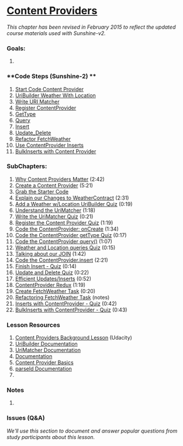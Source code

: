 # [Content Providers](https://www.udacity.com/course/viewer#!/c-ud853/l-3599339441)

*This chapter has been revised in February 2015 to reflect the updated course materials used with Sunshine-v2.*

### **Goals**:
1.


### **Code Steps (Sunshine-2) **
1. [Start Code Content Provider](https://github.com/udacity/Sunshine-Version-2/tree/4.07_start_code_content_provider)
2. [UriBuilder Weather With Location](https://github.com/udacity/Sunshine-Version-2/tree/4.08_uribuilder_weather_with_location)
8. [Write URI Matcher](https://github.com/udacity/Sunshine-Version-2/tree/4.09_write_uri_matcher)
9. [Register ContentProvider](https://github.com/udacity/Sunshine-Version-2/tree/4.10_register_contentprovider)
10. [GetType](https://github.com/udacity/Sunshine-Version-2/tree/4.11_gettype)
11. [Query](https://github.com/udacity/Sunshine-Version-2/tree/4.12_query)
12. [Insert](https://github.com/udacity/Sunshine-Version-2/tree/4.13_insert)
13. [Update_Delete](https://github.com/udacity/Sunshine-Version-2/tree/4.14_update_delete)
14. [Refactor FetchWeather](https://github.com/udacity/Sunshine-Version-2/tree/4.15_refactor_fetchweather)
15. [Use ContentProvider Inserts](https://github.com/udacity/Sunshine-Version-2/tree/4.16_use_contentprovider_inserts)
16. [BulkInserts with Content Provider](https://github.com/udacity/Sunshine-Version-2/tree/4.17_bulkinserts_with_contentprovider)


### **SubChapters**:
1. [Why Content Providers Matter](https://www.udacity.com/course/viewer#!/c-ud853/l-3599339441/m-1637168804) (2:42)
2. [Create a Content Provider](https://www.udacity.com/course/viewer#!/c-ud853/l-3599339441/m-3657538714) (5:21)
3. [Grab the Starter Code](https://www.udacity.com/course/viewer#!/c-ud853/l-3599339441/m-3659838854)
4. [Explain our Changes to WeatherContract](https://www.udacity.com/course/viewer#!/c-ud853/l-3599339441/m-3650138769) (2:31)
5. [Add a Weather w/Location UriBuilder Quiz](https://www.udacity.com/course/viewer#!/c-ud853/l-3599339441/e-3613508771/m-3669828609) (0:19)
6. [Understand the UriMatcher](https://www.udacity.com/course/viewer#!/c-ud853/l-3599339441/m-3612289061) (1:18)
7. [Write the UriMatcher Quiz](https://www.udacity.com/course/viewer#!/c-ud853/l-3599339441/e-3655528847/m-3657218864) (0:21)
8. [Register the Content Provider Quiz](https://www.udacity.com/course/viewer#!/c-ud853/l-3599339441/e-3642149158/m-3657978812) (1:19)
9. [Code the ContentProvider: onCreate](https://www.udacity.com/course/viewer#!/c-ud853/l-3599339441/m-3646848715) (1:34)
10. [Code the ContentProvider getType Quiz](https://www.udacity.com/course/viewer#!/c-ud853/l-3599339441/e-3668928695/m-3670108636) (0:17)
11. [Code the ContentProvider query()](https://www.udacity.com/course/viewer#!/c-ud853/l-3599339441/m-3640118795) (1:07)
12. [Weather and Location queries Quiz](https://www.udacity.com/course/viewer#!/c-ud853/l-3599339441/e-3645338921/m-3662388627) (0:15)
13. [Talking about our JOIN](https://www.udacity.com/course/viewer#!/c-ud853/l-3599339441/m-3667798749) (1:42)
14. [Code the ContentProvider.insert](https://www.udacity.com/course/viewer#!/c-ud853/l-3599339441/m-3656458890) (2:21)
15. [Finish Insert - Quiz](https://www.udacity.com/course/viewer#!/c-ud853/l-3599339441/e-3649939414/m-3665218859) (0:14)
16. [Update and Delete Quiz](https://www.udacity.com/course/viewer#!/c-ud853/l-3599339441/e-3628479143/m-3679538569) (0:22)
17. [Efficient Updates/Inserts](https://www.udacity.com/course/viewer#!/c-ud853/l-3599339441/m-3614409717) (0:52)
18. [ContentProvider Redux](https://www.udacity.com/course/viewer#!/c-ud853/l-3599339441/m-3655209144) (1:19)
19. [Create FetchWeather Task](https://www.udacity.com/course/viewer#!/c-ud853/l-3599339441/m-3612529384) (0:20)
20. [Refactoring FetchWeather Task](https://www.udacity.com/course/viewer#!/c-ud853/l-3599339441/m-3648058917) (notes)
21. [Inserts with ContentProvider - Quiz](https://www.udacity.com/course/viewer#!/c-ud853/l-3599339441/e-3671668696/m-3647868739) (0:42)
22. [BulkInserts with ContentProvider - Quiz](https://www.udacity.com/course/viewer#!/c-ud853/l-3599339441/e-3598049225/m-3632729235) (0:43)

### **Lesson Resources**
1. [Content Providers Background Lesson](https://www.udacity.com/course/viewer#!/c-ud258/l-3372188753/m-3409668668) (Udacity)
2. [UriBuilder Documentation](http://developer.android.com/reference/android/net/Uri.Builder.html)
3. [UriMatcher Documentation](http://developer.android.com/reference/android/content/UriMatcher.html)
4. [<provider> Documentation](http://developer.android.com/guide/topics/manifest/provider-element.html)
5. [Content Provider Basics](http://developer.android.com/guide/topics/providers/content-provider-basics.html#ClientProvider)
6. [parseId Documentation](http://developer.android.com/reference/android/content/ContentUris.html#parseId(android.net.Uri))
7.



### **Notes**
1.


### **Issues (Q&A)**

*We'll use this section to document and answer popular questions from study participants about this lesson.*
